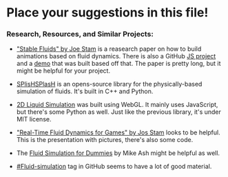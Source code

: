 # Place your suggestions in this file!

### Research, Resources, and Similar Projects: 

* ["Stable Fluids" by Joe Stam](https://d2f99xq7vri1nk.cloudfront.net/legacy_app_files/pdf/ns.pdf) is a reasearch paper on how to build animations based on fluid dynamics. There is also a GitHub [JS project](https://github.com/teammcr192/JS-fluid-solver) and a [demo](https://www.cs.utexas.edu/~teammco/projects/fluids_simulation/) that was built based off that. The paper is pretty long, but it might be helpful for your project. 

* [SPlisHSPlasH](https://github.com/InteractiveComputerGraphics/SPlisHSPlasH) is an opens-source library for the physically-based simulation of fluids. It's built in C++ and Python. 

* [2D Liquid Simulation](https://github.com/Erkaman/gl-water2d) was built using WebGL. It mainly uses JavaScript, but there's some Python as well. Just like the previous library, it's under MIT license. 

* ["Real-Time Fluid Dynamics for Games" by Jos Stam](https://d2f99xq7vri1nk.cloudfront.net/legacy_app_files/pdf/talks/jos_gdc03.pdf) looks to be helpful. This is the presentation with pictures, there's also some code. 

*  The [Fluid Simulation for Dummies](https://mikeash.com/pyblog/fluid-simulation-for-dummies.html) by Mike Ash might be helpful as well.

*  [#Fluid-simulation](https://github.com/topics/fluid-simulation) tag in GitHub seems to have a lot of good material. 